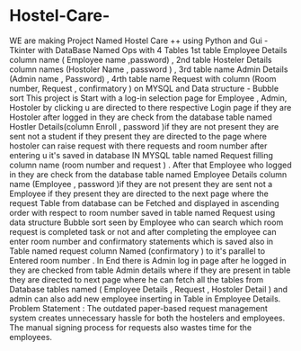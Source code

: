 # Hostel-Care-
WE are making Project Named Hostel Care ++ using Python and Gui - Tkinter with DataBase Named Ops with 4 Tables 1st table Employee Details column name ( Employee name ,password) , 2nd table Hosteler Details column names (Hostoler Name , password ) , 3rd table name Admin Details (Admin name , Password) , 4rth table name Request with column (Room number, Request , confirmatory ) on MYSQL and Data structure - Bubble sort This project is Start  with a log-in selection page for Employee , Admin, Hostoler by clicking u are directed to there respective Login page if they are Hostoler after logged in they are check from the database table named Hostler Details(column Enroll , password )if they are not present they are sent not a student if they present they are directed to the page  where hostoler can raise request with there requests and  room number after entering u it's saved in database IN MYSQL table named Request filling column name (room number and request ) . After that Employee  who logged in they are check from the database table named Employee Details column  name (Employee , password )if they are not present they are sent not a Employee if they present they are directed to the next page where the request Table from database can be Fetched and displayed in ascending order  with respect to room number saved in table named Request using data structure Bubble sort seen by Employee who can search  which room request is completed task or not  and after completing the employee can enter room number and confirmatory statements which is saved also in Table named request column Named (confirmatory )  to it's parallel to Entered room number . In End there is Admin log in page after he logged in they are checked from table Admin details where if they are present in table they are directed to next page where he can fetch all the tables from Database tables named ( Employee Details ,  Request , Hostoler Detail ) and admin can also add new employee inserting in Table in Employee Details. Problem Statement :
The outdated paper-based request management system creates unnecessary hassle for
both the hostelers and employees. The manual signing process for requests also wastes
time for the employees.
